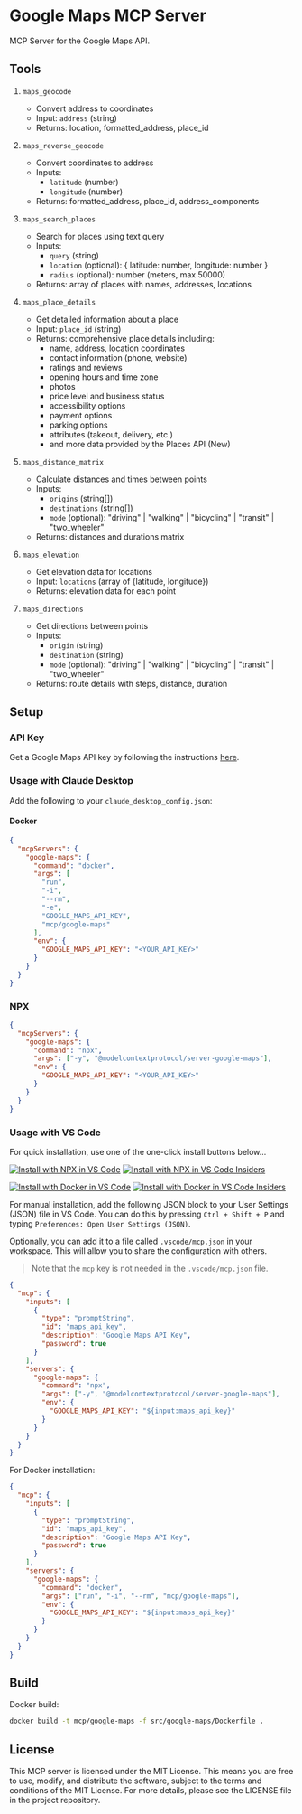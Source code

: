 # Google Maps MCP Server

MCP Server for the Google Maps API.

## Tools

1. `maps_geocode`

   - Convert address to coordinates
   - Input: `address` (string)
   - Returns: location, formatted_address, place_id

2. `maps_reverse_geocode`

   - Convert coordinates to address
   - Inputs:
     - `latitude` (number)
     - `longitude` (number)
   - Returns: formatted_address, place_id, address_components

3. `maps_search_places`

   - Search for places using text query
   - Inputs:
     - `query` (string)
     - `location` (optional): { latitude: number, longitude: number }
     - `radius` (optional): number (meters, max 50000)
   - Returns: array of places with names, addresses, locations

4. `maps_place_details`

   - Get detailed information about a place
   - Input: `place_id` (string)
   - Returns: comprehensive place details including:
     - name, address, location coordinates
     - contact information (phone, website)
     - ratings and reviews
     - opening hours and time zone
     - photos
     - price level and business status
     - accessibility options
     - payment options
     - parking options
     - attributes (takeout, delivery, etc.)
     - and more data provided by the Places API (New)

5. `maps_distance_matrix`

   - Calculate distances and times between points
   - Inputs:
     - `origins` (string[])
     - `destinations` (string[])
     - `mode` (optional): "driving" | "walking" | "bicycling" | "transit" | "two_wheeler"
   - Returns: distances and durations matrix

6. `maps_elevation`

   - Get elevation data for locations
   - Input: `locations` (array of {latitude, longitude})
   - Returns: elevation data for each point

7. `maps_directions`
   - Get directions between points
   - Inputs:
     - `origin` (string)
     - `destination` (string)
     - `mode` (optional): "driving" | "walking" | "bicycling" | "transit" | "two_wheeler"
   - Returns: route details with steps, distance, duration

## Setup

### API Key

Get a Google Maps API key by following the instructions [here](https://developers.google.com/maps/documentation/javascript/get-api-key#create-api-keys).

### Usage with Claude Desktop

Add the following to your `claude_desktop_config.json`:

#### Docker

```json
{
  "mcpServers": {
    "google-maps": {
      "command": "docker",
      "args": [
        "run",
        "-i",
        "--rm",
        "-e",
        "GOOGLE_MAPS_API_KEY",
        "mcp/google-maps"
      ],
      "env": {
        "GOOGLE_MAPS_API_KEY": "<YOUR_API_KEY>"
      }
    }
  }
}
```

### NPX

```json
{
  "mcpServers": {
    "google-maps": {
      "command": "npx",
      "args": ["-y", "@modelcontextprotocol/server-google-maps"],
      "env": {
        "GOOGLE_MAPS_API_KEY": "<YOUR_API_KEY>"
      }
    }
  }
}
```

### Usage with VS Code

For quick installation, use one of the one-click install buttons below...

[![Install with NPX in VS Code](https://img.shields.io/badge/VS_Code-NPM-0098FF?style=flat-square&logo=visualstudiocode&logoColor=white)](https://insiders.vscode.dev/redirect/mcp/install?name=google-maps&inputs=%5B%7B%22type%22%3A%22promptString%22%2C%22id%22%3A%22maps_api_key%22%2C%22description%22%3A%22Google%20Maps%20API%20Key%22%2C%22password%22%3Atrue%7D%5D&config=%7B%22command%22%3A%22npx%22%2C%22args%22%3A%5B%22-y%22%2C%22%40modelcontextprotocol%2Fserver-google-maps%22%5D%2C%22env%22%3A%7B%22GOOGLE_MAPS_API_KEY%22%3A%22%24%7Binput%3Amaps_api_key%7D%22%7D%7D) [![Install with NPX in VS Code Insiders](https://img.shields.io/badge/VS_Code_Insiders-NPM-24bfa5?style=flat-square&logo=visualstudiocode&logoColor=white)](https://insiders.vscode.dev/redirect/mcp/install?name=google-maps&inputs=%5B%7B%22type%22%3A%22promptString%22%2C%22id%22%3A%22maps_api_key%22%2C%22description%22%3A%22Google%20Maps%20API%20Key%22%2C%22password%22%3Atrue%7D%5D&config=%7B%22command%22%3A%22npx%22%2C%22args%22%3A%5B%22-y%22%2C%22%40modelcontextprotocol%2Fserver-google-maps%22%5D%2C%22env%22%3A%7B%22GOOGLE_MAPS_API_KEY%22%3A%22%24%7Binput%3Amaps_api_key%7D%22%7D%7D&quality=insiders)

[![Install with Docker in VS Code](https://img.shields.io/badge/VS_Code-Docker-0098FF?style=flat-square&logo=visualstudiocode&logoColor=white)](https://insiders.vscode.dev/redirect/mcp/install?name=google-maps&inputs=%5B%7B%22type%22%3A%22promptString%22%2C%22id%22%3A%22maps_api_key%22%2C%22description%22%3A%22Google%20Maps%20API%20Key%22%2C%22password%22%3Atrue%7D%5D&config=%7B%22command%22%3A%22docker%22%2C%22args%22%3A%5B%22run%22%2C%22-i%22%2C%22--rm%22%2C%22mcp%2Fgoogle-maps%22%5D%2C%22env%22%3A%7B%22GOOGLE_MAPS_API_KEY%22%3A%22%24%7Binput%3Amaps_api_key%7D%22%7D%7D) [![Install with Docker in VS Code Insiders](https://img.shields.io/badge/VS_Code_Insiders-Docker-24bfa5?style=flat-square&logo=visualstudiocode&logoColor=white)](https://insiders.vscode.dev/redirect/mcp/install?name=google-maps&inputs=%5B%7B%22type%22%3A%22promptString%22%2C%22id%22%3A%22maps_api_key%22%2C%22description%22%3A%22Google%20Maps%20API%20Key%22%2C%22password%22%3Atrue%7D%5D&config=%7B%22command%22%3A%22docker%22%2C%22args%22%3A%5B%22run%22%2C%22-i%22%2C%22--rm%22%2C%22mcp%2Fgoogle-maps%22%5D%2C%22env%22%3A%7B%22GOOGLE_MAPS_API_KEY%22%3A%22%24%7Binput%3Amaps_api_key%7D%22%7D%7D&quality=insiders)

For manual installation, add the following JSON block to your User Settings (JSON) file in VS Code. You can do this by pressing `Ctrl + Shift + P` and typing `Preferences: Open User Settings (JSON)`.

Optionally, you can add it to a file called `.vscode/mcp.json` in your workspace. This will allow you to share the configuration with others.

> Note that the `mcp` key is not needed in the `.vscode/mcp.json` file.

```json
{
  "mcp": {
    "inputs": [
      {
        "type": "promptString",
        "id": "maps_api_key",
        "description": "Google Maps API Key",
        "password": true
      }
    ],
    "servers": {
      "google-maps": {
        "command": "npx",
        "args": ["-y", "@modelcontextprotocol/server-google-maps"],
        "env": {
          "GOOGLE_MAPS_API_KEY": "${input:maps_api_key}"
        }
      }
    }
  }
}
```

For Docker installation:

```json
{
  "mcp": {
    "inputs": [
      {
        "type": "promptString",
        "id": "maps_api_key",
        "description": "Google Maps API Key",
        "password": true
      }
    ],
    "servers": {
      "google-maps": {
        "command": "docker",
        "args": ["run", "-i", "--rm", "mcp/google-maps"],
        "env": {
          "GOOGLE_MAPS_API_KEY": "${input:maps_api_key}"
        }
      }
    }
  }
}
```

## Build

Docker build:

```bash
docker build -t mcp/google-maps -f src/google-maps/Dockerfile .
```

## License

This MCP server is licensed under the MIT License. This means you are free to use, modify, and distribute the software, subject to the terms and conditions of the MIT License. For more details, please see the LICENSE file in the project repository.
